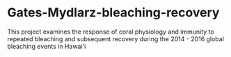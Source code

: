 # Gates-Mydlarz-bleaching-recovery
This project examines the response of coral physiology and immunity to repeated bleaching and subsequent recovery during the 2014 - 2016 global bleaching events in Hawai'i
